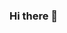 ### Hi there 👋

<!--
**Anthony-Lu/Anthony-Lu** is a ✨ _special_ ✨ repository because its `README.md` (this file) appears on your GitHub profile.

Here are some ideas to get you started:

- 🔭 4+ years experiences in Java
- 🌱 Java/Python/Netty/Vert.x/Database/Microservice
- 💬 (anthony_zz@126.com)
-->
